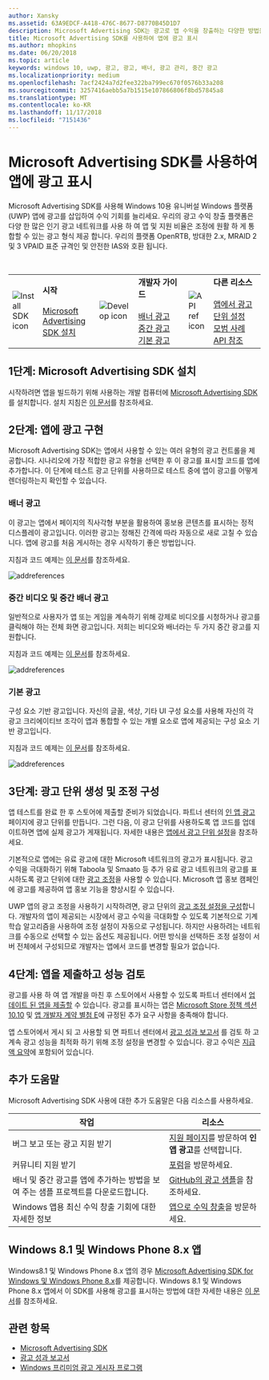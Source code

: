 ```yaml
---
author: Xansky
ms.assetid: 63A9EDCF-A418-476C-8677-D8770B45D1D7
description: Microsoft Advertising SDK는 광고로 앱 수익을 창출하는 다양한 방법을 제공합니다.
title: Microsoft Advertising SDK를 사용하여 앱에 광고 표시
ms.author: mhopkins
ms.date: 06/20/2018
ms.topic: article
keywords: windows 10, uwp, 광고, 광고, 배너, 광고 관리, 중간 광고
ms.localizationpriority: medium
ms.openlocfilehash: 7acf2424a7d2fee322ba799ec670f0576b33a208
ms.sourcegitcommit: 3257416aebb5a7b1515e107866806f8bd57845a8
ms.translationtype: MT
ms.contentlocale: ko-KR
ms.lasthandoff: 11/17/2018
ms.locfileid: "7151436"
---
```

# <a name="display-ads-in-your-app-with-the-microsoft-advertising-sdk"></a>Microsoft Advertising SDK를 사용하여 앱에 광고 표시

Microsoft Advertising SDK를 사용해 Windows 10용 유니버설 Windows 플랫폼(UWP) 앱에 광고를 삽입하여 수익 기회를 늘리세요. 우리의 광고 수익 창출 플랫폼은 다양 한 많은 인기 광고 네트워크를 사용 하 여 앱 및 지원 비율은 조정에 원활 하 게 통합할 수 있는 광고 형식 제공 합니다. 우리의 플랫폼 OpenRTB, 방대한 2.x, MRAID 2 및 3 VPAID 표준 규격인 및 안전한 IAS와 호환 됩니다. 

<br/>

<table style="border: none !important;">
<colgroup>
<col width="10%" />
<col width="23%" />
<col width="10%" />
<col width="23%" />
<col width="10%" />
<col width="23%" />
</colgroup>
<tbody>
<tr>
<td align="left"><img src="images/install-sdk.png" alt="Install SDK icon" /></td>
<td align="left"><b>시작</b><br/><br/>
    <a href="http://aka.ms/ads-sdk-uwp">Microsoft Advertising SDK 설치</a>
</td>
<td align="left"><img src="images/write-code.png" alt="Develop icon" /></td>
<td align="left"><b>개발자 가이드</b><br/><br/>
    <a href="banner-ads.md">배너 광고</a>
    <br/>
    <a href="interstitial-ads.md">중간 광고</a>
    <br/>
    <a href="native-ads.md">기본 광고</a>
    </td>
<td align="left"><img src="images/api-reference.png" alt="API ref icon" /></td>
<td align="left"><b>다른 리소스</b><br/><br/>
    <a href="set-up-ad-units-in-your-app.md">앱에서 광고 단위 설정</a>
    <br/>
    <a href="best-practices-for-ads-in-apps.md">모범 사례</a>
    <br/>
    <a href="https://msdn.microsoft.com/en-us/library/windows/apps/mt691884.aspx">API 참조</a>
    </td>
</tr>
</tbody>
</table>

## <a name="step-1-install-the-microsoft-advertising-sdk"></a>1단계: Microsoft Advertising SDK 설치

시작하려면 앱을 빌드하기 위해 사용하는 개발 컴퓨터에 [Microsoft Advertising SDK](http://aka.ms/ads-sdk-uwp)를 설치합니다. 설치 지침은 [이 문서](install-the-microsoft-advertising-libraries.md)를 참조하세요.

## <a name="step-2-implement-ads-in-your-app"></a>2단계: 앱에 광고 구현

Microsoft Advertising SDK는 앱에서 사용할 수 있는 여러 유형의 광고 컨트롤을 제공합니다. 시나리오에 가장 적합한 광고 유형을 선택한 후 이 광고를 표시할 코드를 앱에 추가합니다. 이 단계에 테스트 광고 단위를 사용하므로 테스트 중에 앱이 광고를 어떻게 렌더링하는지 확인할 수 있습니다.

### <a name="banner-ads"></a>배너 광고

이 광고는 앱에서 페이지의 직사각형 부분을 활용하여 홍보용 콘텐츠를 표시하는 정적 디스플레이 광고입니다. 이러한 광고는 정해진 간격에 따라 자동으로 새로 고칠 수 있습니다. 앱에 광고를 처음 게시하는 경우 시작하기 좋은 방법입니다.

지침과 코드 예제는 [이 문서](adcontrol-in-xaml-and--net.md)를 참조하세요.

![addreferences](images/banner-ad.png)

### <a name="interstitial-video-and-interstitial-banner-ads"></a>중간 비디오 및 중간 배너 광고

일반적으로 사용자가 앱 또는 게임을 계속하기 위해 강제로 비디오를 시청하거나 광고를 클릭해야 하는 전체 화면 광고입니다. 저희는 비디오와 배너라는 두 가지 중간 광고를 지원합니다.

지침과 코드 예제는 [이 문서](interstitial-ads.md)를 참조하세요.

![addreferences](images/interstitial-ad.png)

### <a name="native-ads"></a>기본 광고

구성 요소 기반 광고입니다. 자신의 글꼴, 색상, 기타 UI 구성 요소를 사용해 자신의 각 광고 크리에이티브 조각이 앱과 통합할 수 있는 개별 요소로 앱에 제공되는 구성 요소 기반 광고입니다.

지침과 코드 예제는 [이 문서](native-ads.md)를 참조하세요.

![addreferences](images/native-ad.png)

<span id="ad-mediation"/>

## <a name="step-3-create-an-ad-unit-and-configure-mediation"></a>3단계: 광고 단위 생성 및 조정 구성

앱 테스트를 완료 한 후 스토어에 제출할 준비가 되었습니다. 파트너 센터의 [인 앱 광고](../publish/in-app-ads.md) 페이지에 광고 단위를 만듭니다. 그런 다음, 이 광고 단위를 사용하도록 앱 코드를 업데이트하면 앱에 실제 광고가 게재됩니다. 자세한 내용은 [앱에서 광고 단위 설정](set-up-ad-units-in-your-app.md#live-ad-units)을 참조하세요.

기본적으로 앱에는 유료 광고에 대한 Microsoft 네트워크의 광고가 표시됩니다. 광고 수익을 극대화하기 위해 Taboola 및 Smaato 등 추가 유료 광고 네트워크의 광고를 표시하도록 광고 단위에 대한 [광고 조정](ad-mediation-service.md)을 사용할 수 있습니다. Microsoft 앱 홍보 캠페인에 광고를 제공하여 앱 홍보 기능을 향상시킬 수 있습니다.

UWP 앱의 광고 조정을 사용하기 시작하려면, 광고 단위의 [광고 조정 설정을 구성](../publish/in-app-ads.md#mediation-settings)합니다. 개발자의 앱이 제공되는 시장에서 광고 수익을 극대화할 수 있도록 기본적으로 기계 학습 알고리즘을 사용하여 조정 설정이 자동으로 구성됩니다. 하지만 사용하려는 네트워크를 수동으로 선택할 수 있는 옵션도 제공됩니다. 어떤 방식을 선택하든 조정 설정이 서버 전체에서 구성되므로 개발자는 앱에서 코드를 변경할 필요가 없습니다.    

## <a name="step-4-submit-your-app-and-review-performance"></a>4단계: 앱을 제출하고 성능 검토

광고를 사용 하 여 앱 개발을 마친 후 스토어에서 사용할 수 있도록 파트너 센터에서 [업데이트 된 앱을 제출할](https://docs.microsoft.com/windows/uwp/publish/app-submissions) 수 있습니다. 광고를 표시하는 앱은 [Microsoft Store 정책 섹션 10.10](https://docs.microsoft.com/legal/windows/agreements/store-policies#1010-advertising-conduct-and-content) 및 [앱 개발자 계약 별첨 E](https://docs.microsoft.com/legal/windows/agreements/app-developer-agreement)에 규정된 추가 요구 사항을 충족해야 합니다.

앱 스토어에서 게시 되 고 사용할 되 면 파트너 센터에서 [광고 성과 보고서](../publish/advertising-performance-report.md) 를 검토 하 고 계속 광고 성능을 최적화 하기 위해 조정 설정을 변경할 수 있습니다. 광고 수익은 [지급액 요약](../publish/payout-summary.md)에 포함되어 있습니다.

<span id="additional-help" />

## <a name="additional-help"></a>추가 도움말

Microsoft Advertising SDK 사용에 대한 추가 도움말은 다음 리소스를 사용하세요.

|  작업    | 리소스 |               
|----------|-------|
| 버그 보고 또는 광고 지원 받기     | [지원 페이지](https://developer.microsoft.com/en-us/windows/support)를 방문하여 **인앱 광고**를 선택합니다.        |
| 커뮤니티 지원 받기     | [포럼](http://go.microsoft.com/fwlink/p/?LinkId=401266)을 방문하세요.       |
| 배너 및 중간 광고를 앱에 추가하는 방법을 보여 주는 샘플 프로젝트를 다운로드합니다.     | [GitHub의 광고 샘플](http://aka.ms/githubads)을 참조하세요.       |
| Windows 앱용 최신 수익 창출 기회에 대한 자세한 정보     | [앱으로 수익 창출](https://developer.microsoft.com/store/monetize)을 방문하세요.        |

## <a name="windows-81-and-windows-phone-8x-apps"></a>Windows 8.1 및 Windows Phone 8.x 앱

Windows8.1 및 Windows Phone 8.x 앱의 경우 [Microsoft Advertising SDK for Windows 및 Windows Phone 8.x](http://aka.ms/store-8-sdk)를 제공합니다. Windows 8.1 및 Windows Phone 8.x 앱에서 이 SDK를 사용해 광고를 표시하는 방법에 대한 자세한 내용은 [이 문서](https://docs.microsoft.com/en-us/previous-versions/windows/apps/dn792120(v=win.10))를 참조하세요.

## <a name="related-topics"></a>관련 항목

* [Microsoft Advertising SDK](http://aka.ms/ads-sdk-uwp)
* [광고 성과 보고서](../publish/advertising-performance-report.md)
* [Windows 프리미엄 광고 게시자 프로그램](windows-premium-ads-publishers-program.md)
